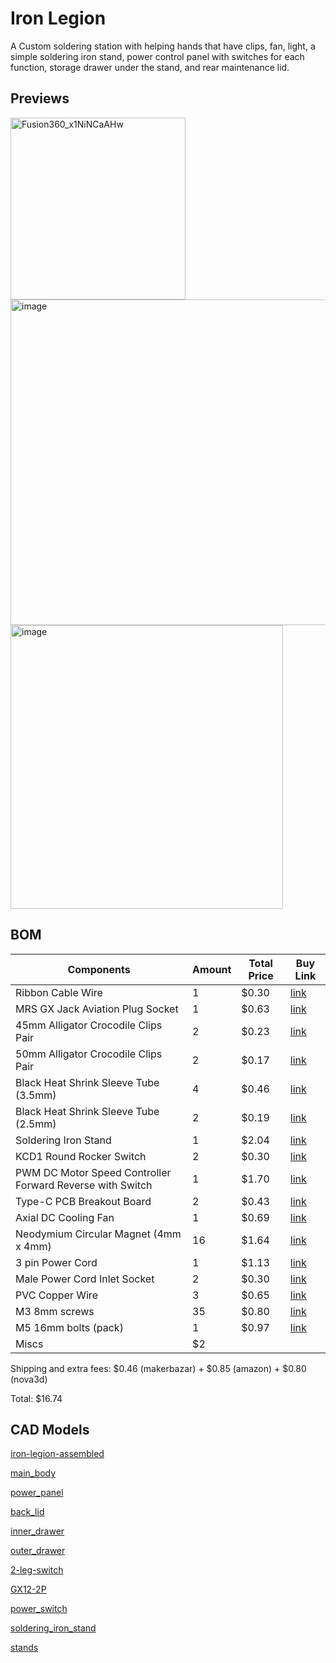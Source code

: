 # Iron Legion
A Custom soldering station with helping hands that have clips, fan, light, a simple soldering iron stand, power control panel with switches for each function, storage drawer under the stand, and rear maintenance lid.

## Previews

<img width="280" height="291" alt="Fusion360_x1NiNCaAHw" src="https://github.com/user-attachments/assets/6ff9339d-edfd-45fe-93ce-3eb7409b561c" />
<img width="1245" height="521" alt="image" src="https://github.com/user-attachments/assets/ac13edb2-a42c-485c-ab97-f58d9cba3f77" />
<img width="436" height="454" alt="image" src="https://github.com/user-attachments/assets/bdf737eb-611a-4785-8c75-b889dd9e37d7" />

## BOM

| Components | Amount | Total Price | Buy Link |
|---|---|---|---|
| Ribbon Cable Wire | 1 | $0.30 | [link](https://makerbazar.in/products/multi-coloured-ribbon-cable-wire?variant=40914898813079) |
| MRS GX Jack Aviation Plug Socket | 1 | $0.63 | [link](https://makerbazar.in/products/gx-jack-aviation-plug-socket?variant=46816709837040) |
| 45mm Alligator Crocodile Clips Pair | 2 | $0.23 | [link](https://makerbazar.in/products/alligator-crocodile-clips-pair-45mm-red-black) |
| 50mm Alligator Crocodile Clips Pair | 2 | $0.17 | [link](https://makerbazar.in/products/alligator-crocodile-clips-pair-50mm-red-black-single-leg) |
| Black Heat Shrink Sleeve Tube (3.5mm) | 4 | $0.46 | [link](https://makerbazar.in/products/heat-shrink?variant=44960753778928) |
| Black Heat Shrink Sleeve Tube (2.5mm) | 2 | $0.19 | [link](https://makerbazar.in/products/heat-shrink?variant=45061327782128) |
| Soldering Iron Stand | 1 | $2.04 | [link](https://www.amazon.in/dp/B0BFMW9C9B?ref_=cm_sw_r_cp_ud_dp_4ZG4MBHA8YCRYR6ZRNH8_1) |
| KCD1 Round Rocker Switch | 2 | $0.30 | [link](https://makerbazar.in/products/round-rocker-switch-2-leg-pack-of-2-spst?variant=42143153684720) |
| PWM DC Motor Speed Controller Forward Reverse with Switch | 1 | $1.70 | [link](https://makerbazar.in/products/dc-6v-28v-6v-12v-24v-3a-pwm-dc-motor-speed-controller-forward-reverse-with-switch?variant=44061960569072) |
| Type-C PCB Breakout Board | 2 | $0.43 | [link](https://makerbazar.in/products/type-c-usb-female-to-dip-pcb-breakout-board?variant=46337045299440) |
| Axial DC Cooling Fan | 1 | $0.69 | [link](https://makerbazar.in/products/generic-axial-dc-cooling-fan-blowers?variant=46306239971568) |
| Neodymium Circular Magnet (4mm x 4mm) | 16 | $1.64 | [link](https://makerbazar.in/products/neodymium-circular-magnet?variant=46186412245232) |
| 3 pin Power Cord | 1 | $1.13 | [link](https://makerbazar.in/products/240v-ac-power-cord-3-pin-to-iec-c-13-female-cable?variant=44609024229616) |
| Male Power Cord Inlet Socket | 2 | $0.30 | [link](https://makerbazar.in/products/ac-250v-10a-iec320-c14-male-power-cord-inlet-socket-with-fuse-holder?variant=44619938889968) |
| PVC Copper Wire | 3 | $0.65 | [link](https://makerbazar.in/products/1-5mm-pvc-insulated-single-core-flexible-copper-wire-roll?variant=44819644023024) |
| M3 8mm screws | 35 | $0.80 | [link](https://novo3d.in/self-tapping-screws/) |
| M5 16mm bolts (pack) | 1 | $0.97 | [link](https://makerbazar.in/products/stainless-steel-allen-head-nut-bolt-washer-set?variant=44137391980784) |
| Miscs | $2 |

Shipping and extra fees: $0.46 (makerbazar) + $0.85 (amazon) + $0.80 (nova3d)

Total: $16.74


## CAD Models
[iron-legion-assembled](https://github.com/Karandev2007/iron-legion/blob/main/CAD/iron-legion-assembled.step)

[main_body](https://github.com/Karandev2007/iron-legion/blob/main/CAD/main_body.step)

[power_panel](https://github.com/Karandev2007/iron-legion/blob/main/CAD/power_panel.step)

[back_lid](https://github.com/Karandev2007/iron-legion/blob/main/CAD/back_lid.step)

[inner_drawer](https://github.com/Karandev2007/iron-legion/blob/main/CAD/inner_drawer.step)

[outer_drawer](https://github.com/Karandev2007/iron-legion/blob/main/CAD/outer_drawer.step)

[2-leg-switch](https://github.com/Karandev2007/iron-legion/blob/main/CAD/2-leg-switch.step)

[GX12-2P](https://github.com/Karandev2007/iron-legion/blob/main/CAD/GX12-2P.step)

[power_switch](https://github.com/Karandev2007/iron-legion/blob/main/CAD/power_switch.step)

[soldering_iron_stand](https://github.com/Karandev2007/iron-legion/blob/main/CAD/soldering_iron_stand.step)

[stands](https://github.com/Karandev2007/iron-legion/blob/main/CAD/stands.step)
